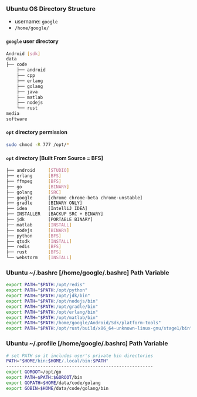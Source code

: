 ### Ubuntu OS Directory Structure
* username: ``` google ```
* ``` /home/google/ ```
#### ``` google ``` user directory
```sh
Android [sdk]
data
├── code
    ├── android
    ├── cpp
    ├── erlang
    ├── golang
    ├── java
    ├── matlab
    ├── nodejs
    └── rust  
media
software
```

#### ``` opt ``` directory permission
```sh
sudo chmod -R 777 /opt/*
```

#### ``` opt ``` directory [Built From Source = BFS]
```sh
├── android     [STUDIO]
├── erlang      [BFS]
├── ffmpeg      [BFS]
├── go          [BINARY]
├── golang      [SRC]
├── google      [chrome chrome-beta chrome-unstable]
├── gradle      [BINARY ONLY]
├── idea        [IntelliJ IDEA]
├── INSTALLER   [BACKUP SRC + BINARY]
├── jdk         [PORTABLE BINARY]
├── matlab      [INSTALL]
├── nodejs      [BINARY]
├── python      [BFS]
├── qtsdk       [INSTALL]
├── redis       [BFS]
├── rust        [BFS]
└── webstorm    [INSTALL]
```

### Ubuntu ~/.bashrc [/home/google/.bashrc] Path Variable
```sh
export PATH="$PATH:/opt/redis"
export PATH="$PATH:/opt/python"
export PATH="$PATH:/opt/jdk/bin"
export PATH="$PATH:/opt/nodejs/bin"
export PATH="$PATH:/opt/gradle/bin"
export PATH="$PATH:/opt/erlang/bin"
export PATH="$PATH:/opt/matlab/bin"
export PATH="$PATH:/home/google/Android/Sdk/platform-tools"
export PATH="$PATH:/opt/rust/build/x86_64-unknown-linux-gnu/stage1/bin"
```

### Ubuntu ~/.profile [/home/google/.bashrc] Path Variable
```sh
# set PATH so it includes user's private bin directories
PATH="$HOME/bin:$HOME/.local/bin:$PATH"
--------------------------------------------------------
export GOROOT=/opt/go
export PATH=$PATH:$GOROOT/bin
export GOPATH=$HOME/data/code/golang
export GOBIN=$HOME/data/code/golang/bin
```

